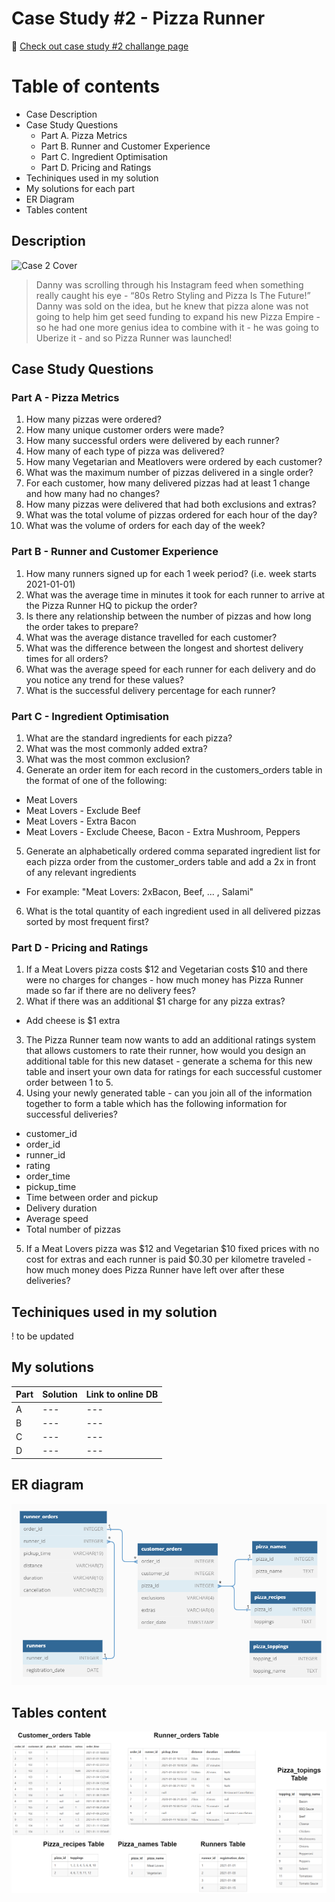 # Case Study #2 - Pizza Runner
:mag_right: [Check out case study #2 challange page](https://8weeksqlchallenge.com/case-study-2/)

# Table of contents
- Case Description
- Case Study Questions
  - Part A. Pizza Metrics
  - Part B. Runner and Customer Experience
  - Part C. Ingredient Optimisation
  - Part D. Pricing and Ratings
- Techiniques used in my solution
- My solutions for each part
- ER Diagram
- Tables content

## Description 
![Case 2 Cover](https://8weeksqlchallenge.com/images/case-study-designs/2.png) 
> Danny was scrolling through his Instagram feed when something really caught his eye - “80s Retro Styling and Pizza Is The Future!”
> Danny was sold on the idea, but he knew that pizza alone was not going to help him get seed funding to expand his new Pizza Empire - so he had one more 
> genius idea to combine with it - he was going to Uberize it - and so Pizza Runner was launched!

## Case Study Questions

### Part A - Pizza Metrics
1. How many pizzas were ordered?
2. How many unique customer orders were made?
3. How many successful orders were delivered by each runner?
4. How many of each type of pizza was delivered?
5. How many Vegetarian and Meatlovers were ordered by each customer?
6. What was the maximum number of pizzas delivered in a single order?
7. For each customer, how many delivered pizzas had at least 1 change and how many had no changes?
8. How many pizzas were delivered that had both exclusions and extras?
9. What was the total volume of pizzas ordered for each hour of the day?
10. What was the volume of orders for each day of the week?

### Part B - Runner and Customer Experience
1. How many runners signed up for each 1 week period? (i.e. week starts 2021-01-01)
2. What was the average time in minutes it took for each runner to arrive at the Pizza Runner HQ to pickup the order?
3. Is there any relationship between the number of pizzas and how long the order takes to prepare?
4. What was the average distance travelled for each customer?
5. What was the difference between the longest and shortest delivery times for all orders?
6. What was the average speed for each runner for each delivery and do you notice any trend for these values?
7. What is the successful delivery percentage for each runner?

### Part C - Ingredient Optimisation
1. What are the standard ingredients for each pizza?
2. What was the most commonly added extra?
3. What was the most common exclusion?
4. Generate an order item for each record in the customers_orders table in the format of one of the following:
- Meat Lovers
- Meat Lovers - Exclude Beef
- Meat Lovers - Extra Bacon
- Meat Lovers - Exclude Cheese, Bacon - Extra Mushroom, Peppers
5. Generate an alphabetically ordered comma separated ingredient list for each pizza order from the customer_orders table and add a 2x in front of any relevant ingredients
- For example: "Meat Lovers: 2xBacon, Beef, ... , Salami"
6. What is the total quantity of each ingredient used in all delivered pizzas sorted by most frequent first?

### Part D - Pricing and Ratings
1. If a Meat Lovers pizza costs $12 and Vegetarian costs $10 and there were no charges 
for changes - how much money has Pizza Runner made so far if there are no delivery fees?
2. What if there was an additional $1 charge for any pizza extras?
- Add cheese is $1 extra
3. The Pizza Runner team now wants to add an additional ratings system that allows customers to rate their runner, 
how would you design an additional table for this new dataset - generate a schema for this new table and insert 
your own data for ratings for each successful customer order between 1 to 5.
4. Using your newly generated table - can you join all of the information together to form a table which has the following information for successful deliveries?
- customer_id
- order_id
- runner_id
- rating
- order_time
- pickup_time
- Time between order and pickup
- Delivery duration
- Average speed
- Total number of pizzas
5. If a Meat Lovers pizza was $12 and Vegetarian $10 fixed prices with no cost for extras and each runner is paid $0.30 per
kilometre traveled - how much money does Pizza Runner have left over after these deliveries?

## Techiniques used in my solution
! to be updated

## My solutions
Part | Solution | Link to online DB |
--- | --- | --- |
A | --- | --- |
B | --- | --- |
C | --- | --- |
D | --- | --- |

## ER diagram 
![image](https://github.com/jmaynard-n/sql-8week-challenge/blob/main/case%20%232/ER%20Pizza%20runner.png)

## Tables content
![image](https://github.com/jmaynard-n/sql-8week-challenge/blob/main/case%20%232/tables.png)
